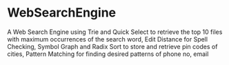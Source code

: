 # WebSearchEngine
A Web Search Engine using Trie and Quick Select to retrieve the top 10 files with maximum occurrences of the search word, Edit Distance for Spell Checking, Symbol Graph and Radix Sort to store and retrieve pin codes of cities, Pattern Matching for finding desired patterns of phone no, email
